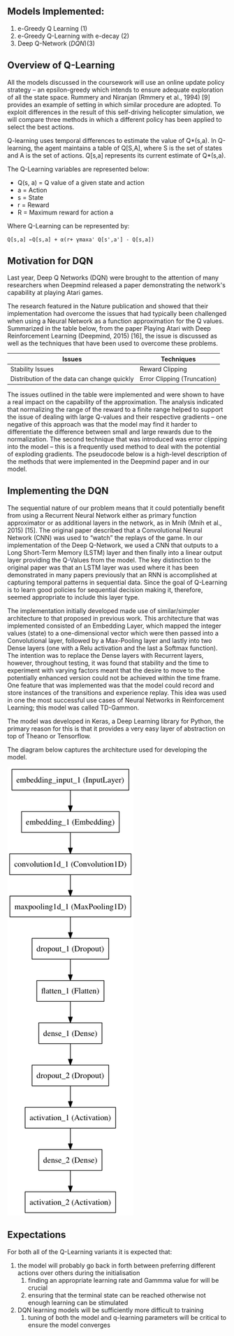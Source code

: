 ## Models Implemented:

1. e-Greedy Q Learning (1)
2. e-Greedy Q-Learning with e-decay (2)
3. Deep Q-Network (*DQN*)(3)

## Overview of Q-Learning

All the models discussed in the coursework will use an online update policy strategy – an epsilon-greedy which intends to ensure adequate exploration of all the state space. Rummery and Niranjan (Rmmery et al., 1994) [9] provides an example of setting in which similar procedure are adopted. To exploit differences in the result of this self-driving helicopter simulation, we will compare three methods in which a different policy has been applied to select the best actions.

Q-learning uses temporal differences to estimate the value of Q*(s,a). In Q-learning, the agent maintains a table of Q[S,A], where S is the set of states and A is the set of actions. Q[s,a] represents its current estimate of Q*(s,a).

The Q-Learning variables are represented below:

*   Q(s, a) = Q value of a given state and action
*   a = Action
*   s = State
*   r = Reward
*   R = Maximum reward for action a

Where Q-Learning can be represented by:

    Q[s,a] ←Q[s,a] + α(r+ γmaxa' Q[s',a'] - Q[s,a])

## Motivation for DQN

Last year, Deep Q Networks (DQN) were brought to the attention of many researchers when Deepmind released a paper demonstrating the network's capability at playing Atari games.

The research featured in the Nature publication and showed that their implementation had overcome the issues that had typically been challenged when using a Neural Network as a function approximation for the Q values. Summarized in the table below, from the paper Playing Atari with Deep Reinforcement Learning (Deepmind, 2015) [16], the issue is discussed as well as the techniques that have been used to overcome these problems.

| Issues                                      | Techniques                  |
|---------------------------------------------|-----------------------------|
| Stability Issues                            | Reward Clipping             |
| Distribution of the data can change quickly | Error Clipping (Truncation) |

The issues outlined in the table were implemented and were shown to have a real impact on the capability of the approximation. The analysis indicated that normalizing the range of the reward to a finite range helped to support the issue of dealing with large Q-values and their respective gradients – one negative of this approach was that the model may find it harder to differentiate the difference between small and large rewards due to the normalization. The second technique that was introduced was error clipping into the model – this is a frequently used method to deal with the potential of exploding gradients. The pseudocode below is a high-level description of the methods that were implemented in the Deepmind paper and in our model.

## Implementing the DQN

The sequential nature of our problem means that it could potentially benefit from using a Recurrent Neural Network either as primary function approximator or as additional layers in the network, as in Mnih (Mnih et al., 2015) [15]. The original paper described that a Convolutional Neural Network (CNN) was used to “watch” the replays of the game. In our implementation of the Deep Q-Network, we used a CNN that outputs to a Long Short-Term Memory (LSTM) layer and then finally into a linear output layer providing the Q-Values from the model. The key distinction to the original paper was that an LSTM layer was used where it has been demonstrated in many papers previously that an RNN is accomplished at capturing temporal patterns in sequential data. Since the goal of Q-Learning is to learn good policies for sequential decision making it, therefore, seemed appropriate to include this layer type.

The implementation initially developed made use of similar/simpler architecture to that proposed in previous work. This architecture that was implemented consisted of an Embedding Layer, which mapped the integer values (state) to a one-dimensional vector which were then passed into a Convolutional layer, followed by a Max-Pooling layer and lastly into two Dense layers (one with a Relu activation and the last a Softmax function). The intention was to replace the Dense layers with Recurrent layers, however, throughout testing, it was found that stability and the time to experiment with varying factors meant that the desire to move to the potentially enhanced version could not be achieved within the time frame. One feature that was implemented was that the model could record and store instances of the transitions and experience replay. This idea was used in one the most successful use cases of Neural Networks in Reinforcement Learning; this model was called TD-Gammon.

The model was developed in Keras, a Deep Learning library for Python, the primary reason for this is that it provides a very easy layer of abstraction on top of Theano or Tensorflow.

The diagram below captures the architecture used for developing the model.

![Image of Model Architecture](img/model.png)

## Expectations

For both all of the Q-Learning variants it is expected that:

1.  the model will probably go back in forth between preferring different actions over others during the initialisation
    1.  finding an appropriate learning rate and Gammma value for will be crucial
    2.  ensuring that the terminal state can be reached otherwise not enough learning can be stimulated
2.  DQN learning models will be sufficiently more difficult to training
    1. tuning of both the model and q-learning parameters will be critical to ensure the model converges
